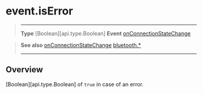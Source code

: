 # event.isError

> --------------------- ------------------------------------------------------------------------------------------
> __Type__              [Boolean][api.type.Boolean]
> __Event__             [onConnectionStateChange](/plugin/bluetooth/type/Gatt/event/onConnectionStateChange/index.md)


> __See also__          [onConnectionStateChange](/plugin/bluetooth/type/Gatt/event/onConnectionStateChange/index.md)
>						[bluetooth.*](/plugin/bluetooth.md)
> --------------------- ------------------------------------------------------------------------------------------

## Overview

[Boolean][api.type.Boolean] of `true` in case of an error.